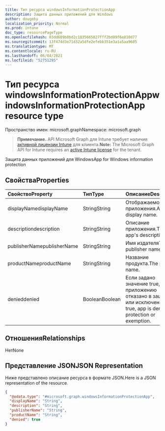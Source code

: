 ```yaml
---
title: Тип ресурса windowsInformationProtectionApp
description: Защита данных приложений для Windows
author: dougeby
localization_priority: Normal
ms.prod: intune
doc_type: resourcePageType
ms.openlocfilehash: 03dd609b8bd2c1835665827fff2bd89f6e810d77
ms.sourcegitcommit: 13f474d3e71d32a5dfe2efebb351e3a1a5aa9685
ms.translationtype: MT
ms.contentlocale: ru-RU
ms.lasthandoff: 06/04/2021
ms.locfileid: "52751295"
---
```

# <a name="windowsinformationprotectionapp-resource-type"></a><span data-ttu-id="4fe76-103">Тип ресурса windowsInformationProtectionApp</span><span class="sxs-lookup"><span data-stu-id="4fe76-103">windowsInformationProtectionApp resource type</span></span>

<span data-ttu-id="4fe76-104">Пространство имен: microsoft.graph</span><span class="sxs-lookup"><span data-stu-id="4fe76-104">Namespace: microsoft.graph</span></span>

> <span data-ttu-id="4fe76-105">**Примечание.** API Microsoft Graph для Intune требует наличия [активной лицензии Intune](https://go.microsoft.com/fwlink/?linkid=839381) для клиента.</span><span class="sxs-lookup"><span data-stu-id="4fe76-105">**Note:** The Microsoft Graph API for Intune requires an [active Intune license](https://go.microsoft.com/fwlink/?linkid=839381) for the tenant.</span></span>

<span data-ttu-id="4fe76-106">Защита данных приложений для Windows</span><span class="sxs-lookup"><span data-stu-id="4fe76-106">App for Windows information protection</span></span>

## <a name="properties"></a><span data-ttu-id="4fe76-107">Свойства</span><span class="sxs-lookup"><span data-stu-id="4fe76-107">Properties</span></span>
|<span data-ttu-id="4fe76-108">Свойство</span><span class="sxs-lookup"><span data-stu-id="4fe76-108">Property</span></span>|<span data-ttu-id="4fe76-109">Тип</span><span class="sxs-lookup"><span data-stu-id="4fe76-109">Type</span></span>|<span data-ttu-id="4fe76-110">Описание</span><span class="sxs-lookup"><span data-stu-id="4fe76-110">Description</span></span>|
|:---|:---|:---|
|<span data-ttu-id="4fe76-111">displayName</span><span class="sxs-lookup"><span data-stu-id="4fe76-111">displayName</span></span>|<span data-ttu-id="4fe76-112">String</span><span class="sxs-lookup"><span data-stu-id="4fe76-112">String</span></span>|<span data-ttu-id="4fe76-113">Отображаемое имя приложения.</span><span class="sxs-lookup"><span data-stu-id="4fe76-113">App display name.</span></span>|
|<span data-ttu-id="4fe76-114">description</span><span class="sxs-lookup"><span data-stu-id="4fe76-114">description</span></span>|<span data-ttu-id="4fe76-115">String</span><span class="sxs-lookup"><span data-stu-id="4fe76-115">String</span></span>|<span data-ttu-id="4fe76-116">Описание приложения.</span><span class="sxs-lookup"><span data-stu-id="4fe76-116">The app's description.</span></span>|
|<span data-ttu-id="4fe76-117">publisherName</span><span class="sxs-lookup"><span data-stu-id="4fe76-117">publisherName</span></span>|<span data-ttu-id="4fe76-118">String</span><span class="sxs-lookup"><span data-stu-id="4fe76-118">String</span></span>|<span data-ttu-id="4fe76-119">Имя издателя</span><span class="sxs-lookup"><span data-stu-id="4fe76-119">The publisher name</span></span>|
|<span data-ttu-id="4fe76-120">productName</span><span class="sxs-lookup"><span data-stu-id="4fe76-120">productName</span></span>|<span data-ttu-id="4fe76-121">String</span><span class="sxs-lookup"><span data-stu-id="4fe76-121">String</span></span>|<span data-ttu-id="4fe76-122">Название продукта.</span><span class="sxs-lookup"><span data-stu-id="4fe76-122">The product name.</span></span>|
|<span data-ttu-id="4fe76-123">denied</span><span class="sxs-lookup"><span data-stu-id="4fe76-123">denied</span></span>|<span data-ttu-id="4fe76-124">Boolean</span><span class="sxs-lookup"><span data-stu-id="4fe76-124">Boolean</span></span>|<span data-ttu-id="4fe76-125">Если задано значение true, то приложению отказано в защите или исключении.</span><span class="sxs-lookup"><span data-stu-id="4fe76-125">If true, app is denied protection or exemption.</span></span>|

## <a name="relationships"></a><span data-ttu-id="4fe76-126">Отношения</span><span class="sxs-lookup"><span data-stu-id="4fe76-126">Relationships</span></span>
<span data-ttu-id="4fe76-127">Нет</span><span class="sxs-lookup"><span data-stu-id="4fe76-127">None</span></span>

## <a name="json-representation"></a><span data-ttu-id="4fe76-128">Представление JSON</span><span class="sxs-lookup"><span data-stu-id="4fe76-128">JSON Representation</span></span>
<span data-ttu-id="4fe76-129">Ниже представлено описание ресурса в формате JSON.</span><span class="sxs-lookup"><span data-stu-id="4fe76-129">Here is a JSON representation of the resource.</span></span>
<!-- {
  "blockType": "resource",
  "@odata.type": "microsoft.graph.windowsInformationProtectionApp"
}
-->
``` json
{
  "@odata.type": "#microsoft.graph.windowsInformationProtectionApp",
  "displayName": "String",
  "description": "String",
  "publisherName": "String",
  "productName": "String",
  "denied": true
}
```




